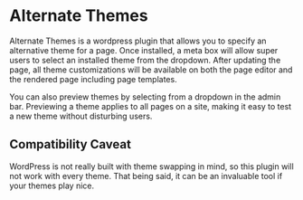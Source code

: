 # Alternate Themes

Alternate Themes is a wordpress plugin that allows you to specify an alternative theme for a page. Once installed, a meta box will allow super users to select an installed theme from the dropdown. After updating the page, all theme customizations will be available on both the page editor and the rendered page including page templates.

You can also preview themes by selecting from a dropdown in the admin bar. Previewing a theme applies to all pages on a site, making it easy to test a new theme without disturbing users.

## Compatibility Caveat

WordPress is not really built with theme swapping in mind, so this plugin will not work with every theme. That being said, it can be an invaluable tool if your themes play nice.

